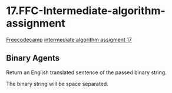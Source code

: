 # 17.FFC-Intermediate-algorithm-assignment

[Freecodecamp](https://www.freecodecamp.org/) [intermediate algorithm assigment 17](https://learn.freecodecamp.org/javascript-algorithms-and-data-structures/intermediate-algorithm-scripting/binary-agents/)

## Binary Agents

Return an English translated sentence of the passed binary string.

The binary string will be space separated.